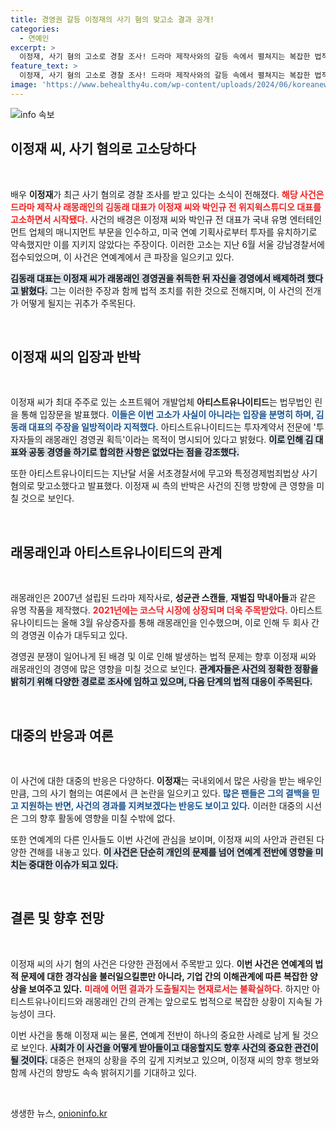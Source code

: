 ```yaml
---
title: 경영권 갈등 이정재의 사기 혐의 맞고소 결과 공개!
categories:
  - 연예인
excerpt: >
  이정재, 사기 혐의 고소로 경찰 조사! 드라마 제작사와의 갈등 속에서 펼쳐지는 복잡한 법적 다툼. 진실은 무엇일까? 클릭해서 확인해 보세요!
feature_text: >
  이정재, 사기 혐의 고소로 경찰 조사! 드라마 제작사와의 갈등 속에서 펼쳐지는 복잡한 법적 다툼. 진실은 무엇일까? 클릭해서 확인해 보세요!
image: 'https://www.behealthy4u.com/wp-content/uploads/2024/06/koreanews.jpg'
---
```


<p><img src="https://www.behealthy4u.com/wp-content/uploads/2024/06/koreanews.jpg" alt="info 속보" /></p>

<h2 data-ke-size="size26">이정재 씨, 사기 혐의로 고소당하다</h2>

<p data-ke-size="size16">&nbsp;</p>

<p>배우 <b>이정재</b>가 최근 사기 혐의로 경찰 조사를 받고 있다는 소식이 전해졌다. <b><span style="color: #ee2323;">해당 사건은 드라마 제작사 래몽래인의 김동래 대표가 이정재 씨와 박인규 전 위지윅스튜디오 대표를 고소하면서 시작됐다.</span></b> 사건의 배경은 이정재 씨와 박인규 전 대표가 국내 유명 엔터테인먼트 업체의 매니지먼트 부문을 인수하고, 미국 연예 기획사로부터 투자를 유치하기로 약속했지만 이를 지키지 않았다는 주장이다. 이러한 고소는 지난 6월 서울 강남경찰서에 접수되었으며, 이 사건은 연예계에서 큰 파장을 일으키고 있다.</p>

<p><b><span style="background-color: #21538527;">김동래 대표는 이정재 씨가 래몽래인 경영권을 취득한 뒤 자신을 경영에서 배제하려 했다고 밝혔다.</span></b> 그는 이러한 주장과 함께 법적 조치를 취한 것으로 전해지며, 이 사건의 전개가 어떻게 될지는 귀추가 주목된다.</p>

<p data-ke-size="size16">&nbsp;</p>

<h2 data-ke-size="size26">이정재 씨의 입장과 반박</h2>

<p data-ke-size="size16">&nbsp;</p>

<p>이정재 씨가 최대 주주로 있는 소프트웨어 개발업체 <b>아티스트유나이티드</b>는 법무법인 린을 통해 입장문을 발표했다. <b><span style="color: #1a5490;">이들은 이번 고소가 사실이 아니라는 입장을 분명히 하며, 김 동래 대표의 주장을 일방적이라 지적했다.</span></b> 아티스트유나이티드는 투자계약서 전문에 '투자자들의 래몽래인 경영권 획득'이라는 목적이 명시되어 있다고 밝혔다. <b><span style="background-color: #21538527;">이로 인해 김 대표와 공동 경영을 하기로 합의한 사항은 없었다는 점을 강조했다.</span></b></p>

<p>또한 아티스트유나이티드는 지난달 서울 서초경찰서에 무고와 특정경제범죄법상 사기 혐의로 맞고소했다고 발표했다. 이정재 씨 측의 반박은 사건의 진행 방향에 큰 영향을 미칠 것으로 보인다.</p>

<p data-ke-size="size16">&nbsp;</p>

<h2 data-ke-size="size26">래몽래인과 아티스트유나이티드의 관계</h2>

<p data-ke-size="size16">&nbsp;</p>

<p>래몽래인은 2007년 설립된 드라마 제작사로, <b>성균관 스캔들</b>, <b>재벌집 막내아들</b>과 같은 유명 작품을 제작했다. <b><span style="color: #ee2323;">2021년에는 코스닥 시장에 상장되며 더욱 주목받았다.</span></b> 아티스트유나이티드는 올해 3월 유상증자를 통해 래몽래인을 인수했으며, 이로 인해 두 회사 간의 경영권 이슈가 대두되고 있다.</p>

<p>경영권 분쟁이 일어나게 된 배경 및 이로 인해 발생하는 법적 문제는 향후 이정재 씨와 래몽래인의 경영에 많은 영향을 미칠 것으로 보인다. <b><span style="background-color: #21538527;">관계자들은 사건의 정확한 정황을 밝히기 위해 다양한 경로로 조사에 임하고 있으며, 다음 단계의 법적 대응이 주목된다.</span></b></p>

<p data-ke-size="size16">&nbsp;</p>

<h2 data-ke-size="size26">대중의 반응과 여론</h2>

<p data-ke-size="size16">&nbsp;</p>

<p>이 사건에 대한 대중의 반응은 다양하다. <b>이정재</b>는 국내외에서 많은 사랑을 받는 배우인 만큼, 그의 사기 혐의는 여론에서 큰 논란을 일으키고 있다. <b><span style="color: #1a5490;">많은 팬들은 그의 결백을 믿고 지원하는 반면, 사건의 경과를 지켜보겠다는 반응도 보이고 있다.</span></b> 이러한 대중의 시선은 그의 향후 활동에 영향을 미칠 수밖에 없다.</p>

<p>또한 연예계의 다른 인사들도 이번 사건에 관심을 보이며, 이정재 씨의 사안과 관련된 다양한 견해를 내놓고 있다. <b><span style="background-color: #21538527;">이 사건은 단순히 개인의 문제를 넘어 연예계 전반에 영향을 미치는 중대한 이슈가 되고 있다.</span></b></p>

<p data-ke-size="size16">&nbsp;</p>

<h2 data-ke-size="size26">결론 및 향후 전망</h2>

<p data-ke-size="size16">&nbsp;</p>

<p>이정재 씨의 사기 혐의 사건은 다양한 관점에서 주목받고 있다. <b>이번 사건은 연예계의 법적 문제에 대한 경각심을 불러일으킬뿐만 아니라, 기업 간의 이해관계에 따른 복잡한 양상을 보여주고 있다.</b> <b><span style="color: #ee2323;">미래에 어떤 결과가 도출될지는 현재로서는 불확실하다.</span></b> 하지만 아티스트유나이티드와 래몽래인 간의 관계는 앞으로도 법적으로 복잡한 상황이 지속될 가능성이 크다.</p>

<p>이번 사건을 통해 이정재 씨는 물론, 연예계 전반이 하나의 중요한 사례로 남게 될 것으로 보인다. <b><span style="background-color: #21538527;">사회가 이 사건을 어떻게 받아들이고 대응할지도 향후 사건의 중요한 관건이 될 것이다.</span></b> 대중은 현재의 상황을 주의 깊게 지켜보고 있으며, 이정재 씨의 향후 행보와 함께 사건의 향방도 속속 밝혀지기를 기대하고 있다. </p>

<p data-ke-size="size16">&nbsp;</p>
생생한 뉴스, <a href="https://onioninfo.kr" rel="dofollow">onioninfo.kr</a>


